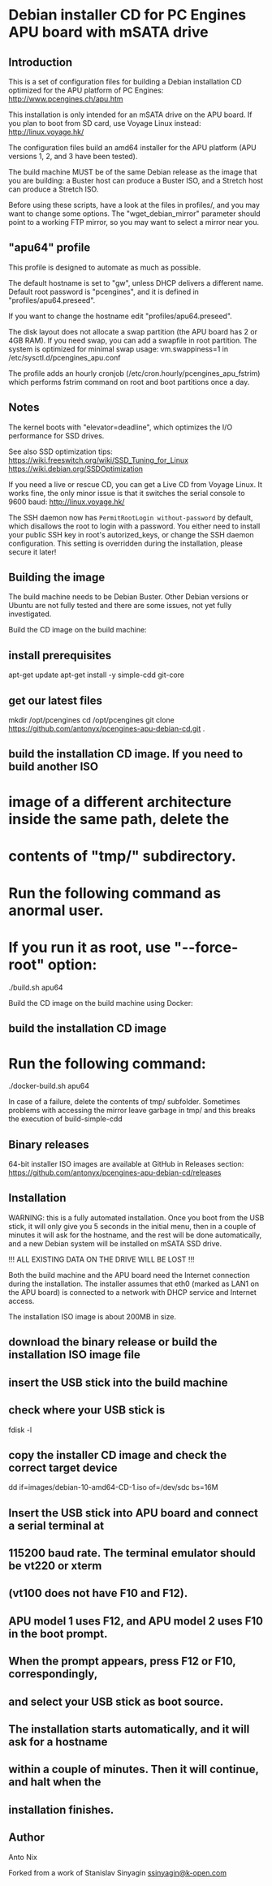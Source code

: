 Debian installer CD for PC Engines APU board with mSATA drive
=============================================================

Introduction
------------

This is a set of configuration files for building a Debian installation
CD optimized for the APU platform of PC Engines:
http://www.pcengines.ch/apu.htm

This installation is only intended for an mSATA drive on the APU
board. If you plan to boot from SD card, use Voyage Linux instead:
http://linux.voyage.hk/

The configuration files build an amd64 installer for the APU platform
(APU versions 1, 2, and 3 have been tested).

The build machine MUST be of the same Debian release as the image that
you are building: a Buster host can produce a Buster ISO, and a Stretch
host can produce a Stretch ISO.

Before using these scripts, have a look at the files in profiles/, and
you may want to change some options. The "wget_debian_mirror" parameter
should point to a working FTP mirror, so you may want to select a mirror
near you.


"apu64" profile
---------------

This profile is designed to automate as much as possible.

The default hostname is set to "gw", unless DHCP delivers a different
name. Default root password is "pcengines", and it is defined in
"profiles/apu64.preseed".

If you want to change the hostname edit "profiles/apu64.preseed".

The disk layout does not allocate a swap partition (the APU board has 2
or 4GB RAM). If you need swap, you can add a swapfile in root
partition. The system is optimized for minimal swap usage:
vm.swappiness=1 in /etc/sysctl.d/pcengines_apu.conf

The profile adds an hourly cronjob
(/etc/cron.hourly/pcengines_apu_fstrim) which performs fstrim command on
root and boot partitions once a day.


Notes
-----

The kernel boots with "elevator=deadline", which optimizes the I/O
performance for SSD drives.

See also SSD optimization tips:
https://wiki.freeswitch.org/wiki/SSD_Tuning_for_Linux
https://wiki.debian.org/SSDOptimization

If you need a live or rescue CD, you can get a Live CD from Voyage
Linux. It works fine, the only minor issue is that it switches the
serial console to 9600 baud: http://linux.voyage.hk/

The SSH daemon now has `PermitRootLogin without-password` by default,
which disallows the root to login with a password. You either need to
install your public SSH key in root's autorized_keys, or change the SSH
daemon configuration.
This setting is overridden during the installation, please secure it later!


Building the image
------------------

The build machine needs to be Debian Buster. Other Debian versions or
Ubuntu are not fully tested and there are some issues, not yet fully
investigated.


Build the CD image on the build machine:

## install prerequisites
apt-get update
apt-get install -y simple-cdd git-core

## get our latest files
mkdir /opt/pcengines
cd /opt/pcengines
git clone https://github.com/antonyx/pcengines-apu-debian-cd.git .

## build the installation CD image. If you need to build another ISO
# image of a different architecture inside the same path, delete the
# contents of "tmp/" subdirectory.
# Run the following command as anormal user.
# If you run it as root, use "--force-root" option:

./build.sh apu64


Build the CD image on the build machine using Docker:

## build the installation CD image
# Run the following command:

./docker-build.sh apu64


In case of a failure, delete the contents of tmp/ subfolder.
Sometimes problems with accessing the mirror leave garbage in tmp/
and this breaks the execution of build-simple-cdd


Binary releases
---------------

64-bit installer ISO images are available at GitHub in Releases section:
https://github.com/antonyx/pcengines-apu-debian-cd/releases


Installation
------------

WARNING: this is a fully automated installation. Once you boot from the
USB stick, it will only give you 5 seconds in the initial menu, then in
a couple of minutes it will ask for the hostname, and the rest will be
done automatically, and a new Debian system will be installed on mSATA
SSD drive.

!!! ALL EXISTING DATA ON THE DRIVE WILL BE LOST !!!

Both the build machine and the APU board need the Internet connection
during the installation. The installer assumes that eth0 (marked as
LAN1 on the APU board) is connected to a network with DHCP service and
Internet access.

The installation ISO image is about 200MB in size.

## download the binary release or build the installation ISO image file

## insert the USB stick into the build machine

## check where your USB stick is
fdisk -l

## copy the installer CD image and check the correct target device
dd if=images/debian-10-amd64-CD-1.iso of=/dev/sdc bs=16M

## Insert the USB stick into APU board and connect a serial terminal at
## 115200 baud rate.  The terminal emulator should be vt220 or xterm
## (vt100 does not have F10 and F12).
## APU model 1 uses F12, and APU model 2 uses F10 in the boot prompt.
## When the prompt appears, press F12 or F10, correspondingly,
## and select your USB stick as boot source.

## The installation starts automatically, and it will ask for a hostname
## within a couple of minutes. Then it will continue, and halt when the
## installation finishes.


Author
------
Anto Nix

Forked from a work of Stanislav Sinyagin <ssinyagin@k-open.com>
